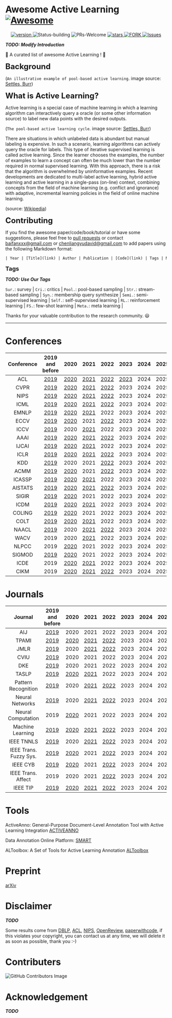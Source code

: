 # Awesome Active Learning [![Awesome](https://awesome.re/badge.svg)](https://awesome.re)

<p align="center">
      <a href="https://img.shields.io/badge/version-v0.1.0-blue">
      <img alt="version" src="https://img.shields.io/badge/version-v0.1.0-blue?color=FF8000?color=009922" />
    </a>
  <a >
       <img alt="Status-building" src="https://img.shields.io/badge/Status-building-blue" />
      </a>
  <a >
       <img alt="PRs-Welcome" src="https://img.shields.io/badge/PRs-Welcome-red" />
      </a>
       <a href="https://github.com/Clearloveyuan/Awesome-Active-Learning/stargazers">
       <img alt="stars" src="https://img.shields.io/github/stars/Clearloveyuan/Awesome-Active-Learning" />
      </a>
      <a href="https://github.com/Clearloveyuan/Awesome-Active-Learning/network/members">
       <img alt="FORK" src="https://img.shields.io/github/forks/Clearloveyuan/Awesome-Active-Learning?color=FF8000" />
      </a>
    <a href="https://github.com/Clearloveyuan/Awesome-Active-Learning/issues">
      <img alt="Issues" src="https://img.shields.io/github/issues/Clearloveyuan/Awesome-Active-Learning?color=0088ff"/>
    </a>
    <br />
</p>

___TODO: Modify Introduction___

🤩 A curated list of awesome Active Learning ! 🤩

<font size=5><b> Background </b></font>


(`An illustrative example of pool-based active learning`. image source: [Settles, Burr](https://minds.wisconsin.edu/handle/1793/60660))

<font size=5><b> What is Active Learning? </b></font>

Active learning is a special case of machine learning in which a learning algorithm can interactively query a oracle (or some other information source) to label new data points with the desired outputs.

(`The pool-based active learning cycle`. image source: [Settles, Burr](https://minds.wisconsin.edu/handle/1793/60660))

There are situations in which unlabeled data is abundant but manual labeling is expensive. In such a scenario, learning algorithms can actively query the oracle for labels. This type of iterative supervised learning is called active learning. Since the learner chooses the examples, the number of examples to learn a concept can often be much lower than the number required in normal supervised learning. With this approach, there is a risk that the algorithm is overwhelmed by uninformative examples. Recent developments are dedicated to multi-label active learning, hybrid active learning and active learning in a single-pass (on-line) context, combining concepts from the field of machine learning (e.g. conflict and ignorance) with adaptive, incremental learning policies in the field of online machine learning.

(source: [Wikipedia](https://en.wikipedia.org/wiki/Active_learning_(machine_learning)))

<font size=5><b> Contributing </b></font>

If you find the awesome paper/code/book/tutorial or have some suggestions, please feel free to [pull requests](https://github.com/baifanxxx/awesome-active-learning/pulls) or contact <baifanxxx@gmail.com> or <chenliangyudavid@gmail.com> to add papers using the following Markdown format:

```txt
| Year | [Title](link) | Author | Publication | [Code](link) | Tags | Notes |
```

<font size=4><b> Tags </b></font>

___TODO: Use Our Tags___

`Sur.`: survey |  `Cri.`: critics |
`Pool.`: pool-based sampling |  `Str.`: stream-based sampling |  `Syn.`: membership query synthesize |
`Semi.`: semi-supervised learning |  `Self.`: self-supervised learning |  `RL.`: reinforcement learning |
`FS.`: few-shot learning |  `Meta.`: meta learning |

Thanks for your valuable contribution to the research community. 😃

---

# Conferences

| Conference |           2019 and before            |                 2020                 |                 2021                 |                 2022                 | 2023 | 2024 | 2025 |
|:----------:|:------------------------------------:|:------------------------------------:|:------------------------------------:|:------------------------------------:|:----:|:----:|:----:|
|    ACL     |   [2019](Paper_Summary/ACL2019.md)   |   [2020](Paper_Summary/ACL2020.md)   |   [2021](Paper_Summary/ACL2021.md)   |   [2022](Paper_Summary/ACL2022.md)   | [2023](Paper_Summary/ACL2023.md) | 2024 | 2025 |
|    CVPR    |  [2019](Paper_Summary/CVPR2019.md)   |  [2020](Paper_Summary/CVPR2020.md)   |  [2021](Paper_Summary/CVPR2021.md)   |  [2022](Paper_Summary/CVPR2022.md)   | 2023 | 2024 | 2025 |
|    NIPS    |  [2019](Paper_Summary/NIPS2019.md)   |  [2020](Paper_Summary/NIPS2020.md)   |  [2021](Paper_Summary/NIPS2021.md)   |  [2022](Paper_Summary/NIPS2022.md)   | 2023 | 2024 | 2025 |
|    ICML    |  [2019](Paper_Summary/ICML2019.md)   |  [2020](Paper_Summary/ICML2020.md)   |  [2021](Paper_Summary/ICML2021.md)   |  [2022](Paper_Summary/ICML2022.md)   | 2023 | 2024 | 2025 |
|   EMNLP    |  [2019](Paper_Summary/EMNLP2019.md)  |  [2020](Paper_Summary/EMNLP2020.md)  |  [2021](Paper_Summary/EMNLP2021.md)  |                 2022                 | 2023 | 2024 | 2025 |
|    ECCV    |  [2019](Paper_Summary/ECCV2019.md)   |  [2020](Paper_Summary/ECCV2020.md)   |                 2021                 |  [2022](Paper_Summary/ECCV2022.md)   | 2023 | 2024 | 2025 |
|    ICCV    |  [2019](Paper_Summary/ICCV2019.md)   |                 2020                 |  [2021](Paper_Summary/ICCV2021.md)   |                 2022                 | 2023 | 2024 | 2025 |
|    AAAI    |  [2019](Paper_Summary/AAAI2019.md)   |  [2020](Paper_Summary/AAAI2020.md)   |  [2021](Paper_Summary/AAAI2021.md)   |  [2022](Paper_Summary/AAAI2022.md)   | 2023 | 2024 | 2025 |
|   IJCAI    |  [2019](Paper_Summary/IJCAI2019.md)  |  [2020](Paper_Summary/IJCAI2020.md)  |  [2021](Paper_Summary/IJCAI2021.md)  |                 2022                 | 2023 | 2024 | 2025 |
|    ICLR    |  [2019](Paper_Summary/ICLR2019.md)   |  [2020](Paper_Summary/ICLR2020.md)   |  [2021](Paper_Summary/ICLR2021.md)   |  [2022](Paper_Summary/ICLR2022.md)   | 2023 | 2024 | 2025 |
|    KDD     |   [2019](Paper_Summary/KDD2019.md)   |                 2020                 |                 2021                 |   [2022](Paper_Summary/KDD2022.md)   | 2023 | 2024 | 2025 |
|    ACMM    |  [2019](Paper_Summary/ACMM2019.md)   |  [2020](Paper_Summary/ACMM2020.md)   |                 2021                 |  [2022](Paper_Summary/ACMM2022.md)   | 2023 | 2024 | 2025 |
|   ICASSP   | [2019](Paper_Summary/ICASSP2019.md)  | [2020](Paper_Summary/ICASSP2020.md)  | [2021](Paper_Summary/ICASSP2021.md)  |                 2022                 | 2023 | 2024 | 2025 |
|  AISTATS   | [2019](Paper_Summary/AISTATS2019.md) | [2020](Paper_Summary/AISTATS2020.md) | [2021](Paper_Summary/AISTATS2021.md) | [2022](Paper_Summary/AISTATS2022.md) | 2023 | 2024 | 2025 |
|   SIGIR    |  [2019](Paper_Summary/SIGIR2019.md)  |  [2020](Paper_Summary/SIGIR2020.md)  |                 2021                 |                 2022                 | 2023 | 2024 | 2025 |
|    ICDM    |  [2019](Paper_Summary/ICDM2019.md)   |  [2020](Paper_Summary/ICDM2020.md)   |  [2021](Paper_Summary/ICDM2021.md)   |                 2022                 | 2023 | 2024 | 2025 |
|   COLING   | [2019](Paper_Summary/COLING2019.md)  | [2020](Paper_Summary/COLING2020.md)  |                 2021                 |                 2022                 | 2023 | 2024 | 2025 |
|    COLT    |  [2019](Paper_Summary/COLT2019.md)   |  [2020](Paper_Summary/COLT2020.md)   |  [2021](Paper_Summary/COLT2021.md)   |                 2022                 | 2023 | 2024 | 2025 |
|   NAACL    |  [2019](Paper_Summary/NAACL2019.md)  |                 2020                 |  [2021](Paper_Summary/NAACL2021.md)  |  [2022](Paper_Summary/NAACL2022.md)  | 2023 | 2024 | 2025 |
|    WACV    |                 2019                 |                 2020                 |  [2021](Paper_Summary/WACV2021.md)   |                 2022                 | 2023 | 2024 | 2025 |
|   NLPCC    |                 2019                 |  [2020](Paper_Summary/NLPCC2020.md)  |                 2021                 |                 2022                 | 2023 | 2024 | 2025 |
|   SIGMOD   | [2019](Paper_Summary/SIGMOD2019.md)  | [2020](Paper_Summary/SIGMOD2020.md)  |                 2021                 |                 2022                 | 2023 | 2024 | 2025 |
|    ICDE    |                 2019                 |  [2020](Paper_Summary/ICDE2020.md)   |  [2021](Paper_Summary/ICDE2021.md)   |                 2022                 | 2023 | 2024 | 2025 |
|    CIKM    |                 2019                 |  [2020](Paper_Summary/CIKM2020.md)   |  [2021](Paper_Summary/CIKM2021.md)   |  [2022](Paper_Summary/CIKM2022.md)   | 2023 | 2024 | 2025 |


# Journals

|        Journal         |          2019 and before           |                2020                |                2021                |                2022                | 2023 | 2024 | 2025 |
|:----------------------:|:----------------------------------:|:----------------------------------:|:----------------------------------:|:----------------------------------:|:----:|:----:|:----:|
|          AIJ           |  [2019](Paper_Summary/AIJ2019.md)  |                2020                |                2021                |                2022                | 2023 | 2024 | 2025 |
|         TPAMI          | [2019](Paper_Summary/TPAMI2019.md) | [2020](Paper_Summary/TPAMI2020.md) | [2021](Paper_Summary/TPAMI2021.md) | [2022](Paper_Summary/TPAMI2022.md) | 2023 | 2024 | 2025 |
|          JMLR          | [2019](Paper_Summary/JMLR2019.md)  |                2020                | [2021](Paper_Summary/JMLR2021.md)  | [2022](Paper_Summary/JMLR2022.md)  | 2023 | 2024 | 2025 |
|          CVIU          | [2019](Paper_Summary/CVIU2019.md)  |                2020                |                2021                |                2022                | 2023 | 2024 | 2025 |
|          DKE           |  [2019](Paper_Summary/DKE2019.md)  |                2020                |                2021                |                2022                | 2023 | 2024 | 2025 |
|         TASLP          | [2019](Paper_Summary/TASLP2019.md) | [2020](Paper_Summary/TASLP2020.md) | [2021](Paper_Summary/TASLP2021.md) |                2022                | 2023 | 2024 | 2025 |
|  Pattern Recognition   |  [2019](Paper_Summary/PR2019.md)   |                2020                |  [2021](Paper_Summary/PR2021.md)   |  [2022](Paper_Summary/PR2022.md)   | 2023 | 2024 | 2025 |
|    Neural Networks     |  [2019](Paper_Summary/NN2019.md)   |                2020                |  [2021](Paper_Summary/NN2021.md)   |  [2022](Paper_Summary/NN2022.md)   | 2023 | 2024 | 2025 |
|   Neural Computation   |                2019                |  [2020](Paper_Summary/NC2020.md)   |                2021                |                2022                | 2023 | 2024 | 2025 |
|    Machine Learning    |  [2019](Paper_Summary/ML2019.md)   |  [2020](Paper_Summary/ML2020.md)   |  [2021](Paper_Summary/ML2021.md)   |  [2022](Paper_Summary/ML2022.md)   | 2023 | 2024 | 2025 |
|       IEEE TNNLS       | [2019](Paper_Summary/TNNLS2019.md) |                2020                | [2021](Paper_Summary/TNNLS2021.md) | [2022](Paper_Summary/TNNLS2022.md) | 2023 | 2024 | 2025 |
| IEEE Trans. Fuzzy Sys. |  [2019](Paper_Summary/TFS2019.md)  |  [2020](Paper_Summary/TFS2020.md)  |                2021                |  [2022](Paper_Summary/TFS2022.md)  | 2023 | 2024 | 2025 |
|        IEEE CYB        |  [2019](Paper_Summary/CYB2019.md)  |  [2020](Paper_Summary/CYB2020.md)  |                2021                |  [2022](Paper_Summary/CYB2022.md)  | 2023 | 2024 | 2025 |
|   IEEE Trans. Affect   |                2019                |                2020                |                2021                |  [2022](Paper_Summary/TAC2022.md)  | 2023 | 2024 | 2025 |
|        IEEE TIP        |  [2019](Paper_Summary/TIP2019.md)  |  [2020](Paper_Summary/TIP2020.md)  |  [2021](Paper_Summary/TIP2021.md)  |  [2022](Paper_Summary/TIP2022.md)  | 2023 | 2024 | 2025 |


# Tools 
ActiveAnno: General-Purpose Document-Level Annotation Tool with Active Learning Integration  [ACTIVEANNO](https://www.lighttag.io/)

Data Annotation Online Platform: [SMART](https://rtiinternational.github.io/SMART/) 

ALToolbox: A Set of Tools for Active Learning Annotation  [ALToolbox](https://github.com/AIRI-Institute/al_toolbox)

# Preprint

[arXiv](Paper_Summary/arXiv.md)

# Disclaimer

___TODO___

Some results come from [DBLP](https://dblp.org/), [ACL](https://aclanthology.org/), [NIPS](https://papers.nips.cc/), [OpenReview](https://openreview.net/),  [paperwithcode](https://paperswithcode.com/), if this violates your copyright, you can contact us at any time, we will delete it as soon as possible, thank you :-)

# Contributers

![GitHub Contributors Image](https://contrib.rocks/image?repo=Clearloveyuan/Awesome-Active-Learning)

# Acknowledgement

___TODO___
